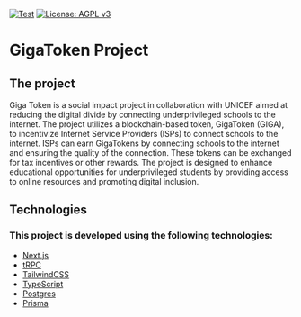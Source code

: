 [![Test](https://github.com/investtools/ivttoken_frontend/actions/workflows/main.yml/badge.svg)](https://github.com/investtools/ivttoken_frontend/actions/workflows/main.yml) [![License: AGPL v3](https://img.shields.io/badge/License-AGPL%20v3-blue.svg)](https://www.gnu.org/licenses/agpl-3.0)

# GigaToken Project

<html lang="en">
<head>
  <meta charset="UTF-8">
  <meta name="viewport" content="width=device-width, initial-scale=1.0">
  <link rel="stylesheet" href="./styles.css">
</head>
<body>
<div class="container">
  <div class="card large">
    <h2>The project</h2>
    <p>Giga Token is a social impact project in collaboration with UNICEF aimed at reducing the digital divide by connecting underprivileged schools to the internet. The project utilizes a blockchain-based token, GigaToken (GIGA), to incentivize Internet Service Providers (ISPs) to connect schools to the internet.
    ISPs can earn GigaTokens by connecting schools to the internet and ensuring the quality of the connection.
    These tokens can be exchanged for tax incentives or other rewards.
    The project is designed to enhance educational opportunities for underprivileged students by providing access to online resources and promoting digital inclusion.</p>
  </div>
  <div class="card large">
    <h2>Technologies</h2>
    <h3>This project is developed using the following technologies:</h3>
    
 - [Next.js](https://nextjs.org/)
 - [tRPC](https://trpc.io/)
 - [TailwindCSS](https://tailwindcss.com/)
 - [TypeScript](https://www.typescriptlang.org/)
 - [Postgres](https://www.postgresql.org/)
 - [Prisma](https://www.prisma.io/)

  </div>
</div>
</body>
